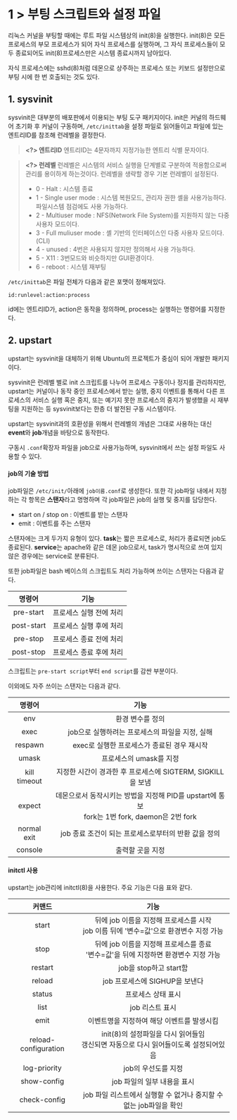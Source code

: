 # 1 > 부팅 스크립트와 설정 파일
리눅스 커널을 부팅할 때에는 루트 파일 시스템상의 init(8)을 실행한다. init(8)은 모든 프로세스의 부모 프로세스가 되어 자식 프로세스를 실행하며, 그 자식 프로세스들이 모두 종료되어도 init(8)프로세스만은 시스템 종료시까지 남아있다.

자식 프로세스에는 sshd(8)처럼 데몬으로 상주하는 프로세스 또는 키보드 설정만으로 부팅 시에 한 번 호출되는 것도 있다.

## 1. sysvinit
sysvinit은 대부분의 배포판에서 이용되는 부팅 도구 패키지이다. init은 커널의 하드웨어 초기화 후 커널이 구동하며, `/etc/inittab`을 설정 파일로 읽어들이고 파일에 있는 엔트리ID를 참조해 런레벨을 결정한다.

> **<?> 엔트리ID**
> 엔트리ID는 4문자까지 지정가능한 엔트리 식별 문자이다.


> **<?> 런레벨**
> 런레벨은 시스템의 서비스 실행을 단계별로 구분하여 적용함으로써 관리를 용이하게 하는것이다.
> 런레벨을 생략할 경우 기본 런레벨이 설정된다.
> * 0 - Halt : 시스템 종료
> * 1 - Single user mode : 시스템 복원모드, 관리자 권한 셸을 사용가능하다. 파일시스템 점검에도 사용 가능하다.
> * 2 - Multiuser mode : NFS(Network File System)를 지원하지 않는 다중 사용자 모드이다.
> * 3 - Full muliuser mode : 셸 기반의 인터페이스인 다중 사용자 모드이다. (CLI)
> * 4 - unused : 4번은 사용되지 않지만 정의해서 사용 가능하다.
> * 5 - X11 : 3번모드와 비슷하지만 GUI환경이다.
> * 6 - reboot : 시스템 재부팅

`/etc/inittab`은 파일 전체가 다음과 같은 포맷이 정해져있다.

```
id:runlevel:action:process
```

id에는 엔트리ID가, action은 동작을 정의하며, process는 실행하는 명령어를 지정한다.

## 2. upstart
upstart는 sysvinit을 대체하기 위해 Ubuntu의 프로젝트가 중심이 되어 개발한 패키지이다.

sysvinit은 런레벨 별로 init 스크립트를 나누어 프로세스 구동이나 정지를 관리하지만, upstart는 커널이나 동작 중인 프로세스에서 받는 실행, 중지 이벤트를 통해서 다른 프로세스의 서비스 실행 혹은 중지, 또는 예기지 못한 프로세스의 중지가 발생했을 시 재부팅을 지원하는 등 sysvinit보다는 한층 더 발전된 구동 시스템이다.

upstart는 sysvinit과의 호환성을 위해서 런레벨의 개념은 그대로 사용하는 대신 **event**와 **job**개념을 바탕으로 동작한다.

구동시 `.conf`확장자 파일을 job으로 사용가능하며, sysvinit에서 쓰는 설정 파일도 사용할 수 있다.

#### job의 기술 방법
job파일은 `/etc/init/`아래에 `job이름.conf`로 생성한다. 또한 각 job파일 내에서 지정하는 각 항목은 **스탠자**라고 명명하며 각 job파일은 job의 실행 및 중지를 담당한다.

* start on / stop on : 이벤트를 받는 스탠자
* emit : 이벤트를 주는 스탠자

스탠자에는 크게 두가지 유형이 있다. **task**는 짧은 프로세스로, 처리가 종료되면 job도 종료된다. **service**는 apache와 같은 데몬 job으로서, task가 명시적으로 쓰여 있지 않은 경우에는 service로 분류된다.

또한 job파일은 bash 베이스의 스크립트도 처리 가능하며 쓰이는 스탠자는 다음과 같다.

| 명령어 | 기능 |
|:--------:|:--------:|
| pre-start | 프로세스 실행 전에 처리 |
| post-start | 프로세스 실행 후에 처리 |
| pre-stop | 프로세스 종료 전에 처리 |
| post-stop | 프로세스 종료 후에 처리 |

스크립트는 `pre-start script`부터 `end script`를 감싼 부분이다.

이외에도 자주 쓰이는 스탠자는 다음과 같다.

| 명령어 | 기능 |
|:--------:|:--------:|
| env | 환경 변수를 정의 |
| exec | job으로 실행하려는 프로세스의 파일을 지정, 실해 |
| respawn | exec로 실행한 프로세스가 종료된 경우 재시작 |
| umask | 프로세스의 umask를 지정 |
| kill timeout | 지정한 시간이 경과한 후 프로세스에 SIGTERM, SIGKILL을 보냄 |
| expect | 데몬으로서 동작시키는 방법을 지정해 PID를 upstart에 통보<br>fork는 1번 fork, daemon은 2번 fork |
| normal exit | job 종료 조건이 되는 프로세스로부터의 반환 값을 정의 |
| console | 출력할 곳을 지정 |

#### initctl 사용
upstart는 job관리에 initctl(8)을 사용한다.
주요 기능은 다음 표와 같다.

| 커맨드 | 기능 |
|:--------:|:--------:|
| start | 뒤에 job 이름을 지정해 프로세스를 시작<br>job 이름 뒤에 '변수=값'으로 환경변수 지정 가능 |
| stop | 뒤에 job 이름을 지정해 프로세스를 종료<br>'변수=값'을 뒤에 지정하면 환경변수 지정 가능 |
| restart | job을 stop하고 start함 |
| reload | job 프로세스에 SIGHUP을 보낸다 |
| status | 프로세스 상태 표시 |
| list | job 리스트 표시 |
| emit | 이벤트명을 지정하여 해당 이벤트를 발생시킴 |
| reload-configuration | init(8)의 설정파일을 다시 읽어들임<br>갱신되면 자동으로 다시 읽어들이도록 설정되어있음 |
| log-priority | job의 우선도를 지정 |
| show-config | job 파일의 일부 내용을 표시 |
| check-config | job 파일 리스트에서 실행할 수 없거나 중지할 수 없는 job파일을 확인 |
